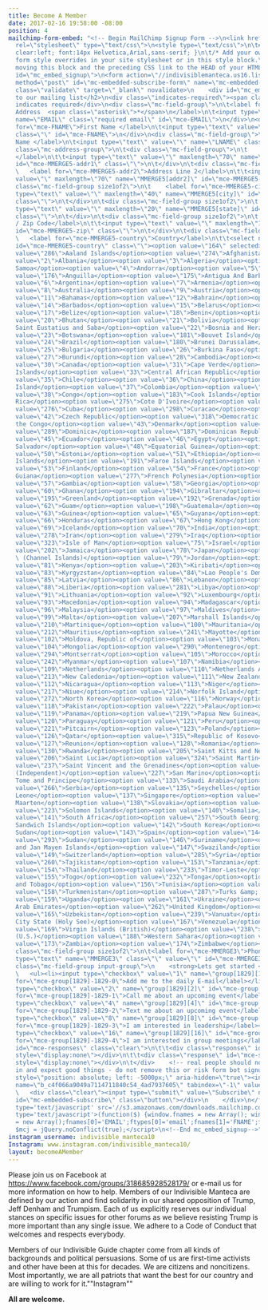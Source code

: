 ```yaml
---
title: Become A Member
date: 2017-02-16 19:58:00 -08:00
position: 4
mailchimp-form-embed: "<!-- Begin MailChimp Signup Form -->\n<link href=\"//cdn-images.mailchimp.com/embedcode/classic-10_7.css\"
  rel=\"stylesheet\" type=\"text/css\">\n<style type=\"text/css\">\n\t#mc_embed_signup{background:#fff;
  clear:left; font:14px Helvetica,Arial,sans-serif; }\n\t/* Add your own MailChimp
  form style overrides in your site stylesheet or in this style block.\n\t   We recommend
  moving this block and the preceding CSS link to the HEAD of your HTML file. */\n</style>\n<div
  id=\"mc_embed_signup\">\n<form action=\"//indivisiblemanteca.us16.list-manage.com/subscribe/post?u=c4f066a9049a7114711840c54&amp;id=4ad7937605\"
  method=\"post\" id=\"mc-embedded-subscribe-form\" name=\"mc-embedded-subscribe-form\"
  class=\"validate\" target=\"_blank\" novalidate>\n    <div id=\"mc_embed_signup_scroll\">\n\t<h2>Subscribe
  to our mailing list</h2>\n<div class=\"indicates-required\"><span class=\"asterisk\">*</span>
  indicates required</div>\n<div class=\"mc-field-group\">\n\t<label for=\"mce-EMAIL\">Email
  Address  <span class=\"asterisk\">*</span>\n</label>\n\t<input type=\"email\" value=\"\"
  name=\"EMAIL\" class=\"required email\" id=\"mce-EMAIL\">\n</div>\n<div class=\"mc-field-group\">\n\t<label
  for=\"mce-FNAME\">First Name </label>\n\t<input type=\"text\" value=\"\" name=\"FNAME\"
  class=\"\" id=\"mce-FNAME\">\n</div>\n<div class=\"mc-field-group\">\n\t<label for=\"mce-LNAME\">Last
  Name </label>\n\t<input type=\"text\" value=\"\" name=\"LNAME\" class=\"\" id=\"mce-LNAME\">\n</div>\n<div
  class=\"mc-address-group\">\n\t<div class=\"mc-field-group\">\n\t    <label for=\"mce-MMERGE5-addr1\">Address
  </label>\n\t\t<input type=\"text\" value=\"\" maxlength=\"70\" name=\"MMERGE5[addr1]\"
  id=\"mce-MMERGE5-addr1\" class=\"\">\n\t</div>\n\t<div class=\"mc-field-group\">\n\t
  \   <label for=\"mce-MMERGE5-addr2\">Address Line 2</label>\n\t\t<input type=\"text\"
  value=\"\" maxlength=\"70\" name=\"MMERGE5[addr2]\" id=\"mce-MMERGE5-addr2\">\t\t\n\t</div>\n\t<div
  class=\"mc-field-group size1of2\">\n\t    <label for=\"mce-MMERGE5-city\">City</label>\n\t\t<input
  type=\"text\" value=\"\" maxlength=\"40\" name=\"MMERGE5[city]\" id=\"mce-MMERGE5-city\"
  class=\"\">\n\t</div>\n\t<div class=\"mc-field-group size1of2\">\n\t    <label for=\"mce-MMERGE5-state\">State/Province/Region</label>\n\t<input
  type=\"text\" value=\"\" maxlength=\"20\" name=\"MMERGE5[state]\" id=\"mce-MMERGE5-state\"
  class=\"\">\n\t</div>\n\t<div class=\"mc-field-group size1of2\">\n\t    <label for=\"mce-MMERGE5-zip\">Postal
  / Zip Code</label>\n\t\t<input type=\"text\" value=\"\" maxlength=\"10\" name=\"MMERGE5[zip]\"
  id=\"mce-MMERGE5-zip\" class=\"\">\n\t</div>\n\t<div class=\"mc-field-group size1of2\">\n\t
  \   <label for=\"mce-MMERGE5-country\">Country</label>\n\t\t<select name=\"MMERGE5[country]\"
  id=\"mce-MMERGE5-country\" class=\"\"><option value=\"164\" selected>USA</option><option
  value=\"286\">Aaland Islands</option><option value=\"274\">Afghanistan</option><option
  value=\"2\">Albania</option><option value=\"3\">Algeria</option><option value=\"178\">American
  Samoa</option><option value=\"4\">Andorra</option><option value=\"5\">Angola</option><option
  value=\"176\">Anguilla</option><option value=\"175\">Antigua And Barbuda</option><option
  value=\"6\">Argentina</option><option value=\"7\">Armenia</option><option value=\"179\">Aruba</option><option
  value=\"8\">Australia</option><option value=\"9\">Austria</option><option value=\"10\">Azerbaijan</option><option
  value=\"11\">Bahamas</option><option value=\"12\">Bahrain</option><option value=\"13\">Bangladesh</option><option
  value=\"14\">Barbados</option><option value=\"15\">Belarus</option><option value=\"16\">Belgium</option><option
  value=\"17\">Belize</option><option value=\"18\">Benin</option><option value=\"19\">Bermuda</option><option
  value=\"20\">Bhutan</option><option value=\"21\">Bolivia</option><option value=\"325\">Bonaire,
  Saint Eustatius and Saba</option><option value=\"22\">Bosnia and Herzegovina</option><option
  value=\"23\">Botswana</option><option value=\"181\">Bouvet Island</option><option
  value=\"24\">Brazil</option><option value=\"180\">Brunei Darussalam</option><option
  value=\"25\">Bulgaria</option><option value=\"26\">Burkina Faso</option><option
  value=\"27\">Burundi</option><option value=\"28\">Cambodia</option><option value=\"29\">Cameroon</option><option
  value=\"30\">Canada</option><option value=\"31\">Cape Verde</option><option value=\"32\">Cayman
  Islands</option><option value=\"33\">Central African Republic</option><option value=\"34\">Chad</option><option
  value=\"35\">Chile</option><option value=\"36\">China</option><option value=\"185\">Christmas
  Island</option><option value=\"37\">Colombia</option><option value=\"204\">Comoros</option><option
  value=\"38\">Congo</option><option value=\"183\">Cook Islands</option><option value=\"268\">Costa
  Rica</option><option value=\"275\">Cote D'Ivoire</option><option value=\"40\">Croatia</option><option
  value=\"276\">Cuba</option><option value=\"298\">Curacao</option><option value=\"41\">Cyprus</option><option
  value=\"42\">Czech Republic</option><option value=\"318\">Democratic Republic of
  the Congo</option><option value=\"43\">Denmark</option><option value=\"44\">Djibouti</option><option
  value=\"289\">Dominica</option><option value=\"187\">Dominican Republic</option><option
  value=\"45\">Ecuador</option><option value=\"46\">Egypt</option><option value=\"47\">El
  Salvador</option><option value=\"48\">Equatorial Guinea</option><option value=\"49\">Eritrea</option><option
  value=\"50\">Estonia</option><option value=\"51\">Ethiopia</option><option value=\"189\">Falkland
  Islands</option><option value=\"191\">Faroe Islands</option><option value=\"52\">Fiji</option><option
  value=\"53\">Finland</option><option value=\"54\">France</option><option value=\"193\">French
  Guiana</option><option value=\"277\">French Polynesia</option><option value=\"56\">Gabon</option><option
  value=\"57\">Gambia</option><option value=\"58\">Georgia</option><option value=\"59\">Germany</option><option
  value=\"60\">Ghana</option><option value=\"194\">Gibraltar</option><option value=\"61\">Greece</option><option
  value=\"195\">Greenland</option><option value=\"192\">Grenada</option><option value=\"196\">Guadeloupe</option><option
  value=\"62\">Guam</option><option value=\"198\">Guatemala</option><option value=\"270\">Guernsey</option><option
  value=\"63\">Guinea</option><option value=\"65\">Guyana</option><option value=\"200\">Haiti</option><option
  value=\"66\">Honduras</option><option value=\"67\">Hong Kong</option><option value=\"68\">Hungary</option><option
  value=\"69\">Iceland</option><option value=\"70\">India</option><option value=\"71\">Indonesia</option><option
  value=\"278\">Iran</option><option value=\"279\">Iraq</option><option value=\"74\">Ireland</option><option
  value=\"323\">Isle of Man</option><option value=\"75\">Israel</option><option value=\"76\">Italy</option><option
  value=\"202\">Jamaica</option><option value=\"78\">Japan</option><option value=\"288\">Jersey
  \ (Channel Islands)</option><option value=\"79\">Jordan</option><option value=\"80\">Kazakhstan</option><option
  value=\"81\">Kenya</option><option value=\"203\">Kiribati</option><option value=\"82\">Kuwait</option><option
  value=\"83\">Kyrgyzstan</option><option value=\"84\">Lao People's Democratic Republic</option><option
  value=\"85\">Latvia</option><option value=\"86\">Lebanon</option><option value=\"87\">Lesotho</option><option
  value=\"88\">Liberia</option><option value=\"281\">Libya</option><option value=\"90\">Liechtenstein</option><option
  value=\"91\">Lithuania</option><option value=\"92\">Luxembourg</option><option value=\"208\">Macau</option><option
  value=\"93\">Macedonia</option><option value=\"94\">Madagascar</option><option value=\"95\">Malawi</option><option
  value=\"96\">Malaysia</option><option value=\"97\">Maldives</option><option value=\"98\">Mali</option><option
  value=\"99\">Malta</option><option value=\"207\">Marshall Islands</option><option
  value=\"210\">Martinique</option><option value=\"100\">Mauritania</option><option
  value=\"212\">Mauritius</option><option value=\"241\">Mayotte</option><option value=\"101\">Mexico</option><option
  value=\"102\">Moldova, Republic of</option><option value=\"103\">Monaco</option><option
  value=\"104\">Mongolia</option><option value=\"290\">Montenegro</option><option
  value=\"294\">Montserrat</option><option value=\"105\">Morocco</option><option value=\"106\">Mozambique</option><option
  value=\"242\">Myanmar</option><option value=\"107\">Namibia</option><option value=\"108\">Nepal</option><option
  value=\"109\">Netherlands</option><option value=\"110\">Netherlands Antilles</option><option
  value=\"213\">New Caledonia</option><option value=\"111\">New Zealand</option><option
  value=\"112\">Nicaragua</option><option value=\"113\">Niger</option><option value=\"114\">Nigeria</option><option
  value=\"217\">Niue</option><option value=\"214\">Norfolk Island</option><option
  value=\"272\">North Korea</option><option value=\"116\">Norway</option><option value=\"117\">Oman</option><option
  value=\"118\">Pakistan</option><option value=\"222\">Palau</option><option value=\"282\">Palestine</option><option
  value=\"119\">Panama</option><option value=\"219\">Papua New Guinea</option><option
  value=\"120\">Paraguay</option><option value=\"121\">Peru</option><option value=\"122\">Philippines</option><option
  value=\"221\">Pitcairn</option><option value=\"123\">Poland</option><option value=\"124\">Portugal</option><option
  value=\"126\">Qatar</option><option value=\"315\">Republic of Kosovo</option><option
  value=\"127\">Reunion</option><option value=\"128\">Romania</option><option value=\"129\">Russia</option><option
  value=\"130\">Rwanda</option><option value=\"205\">Saint Kitts and Nevis</option><option
  value=\"206\">Saint Lucia</option><option value=\"324\">Saint Martin</option><option
  value=\"237\">Saint Vincent and the Grenadines</option><option value=\"132\">Samoa
  (Independent)</option><option value=\"227\">San Marino</option><option value=\"255\">Sao
  Tome and Principe</option><option value=\"133\">Saudi Arabia</option><option value=\"134\">Senegal</option><option
  value=\"266\">Serbia</option><option value=\"135\">Seychelles</option><option value=\"136\">Sierra
  Leone</option><option value=\"137\">Singapore</option><option value=\"302\">Sint
  Maarten</option><option value=\"138\">Slovakia</option><option value=\"139\">Slovenia</option><option
  value=\"223\">Solomon Islands</option><option value=\"140\">Somalia</option><option
  value=\"141\">South Africa</option><option value=\"257\">South Georgia and the South
  Sandwich Islands</option><option value=\"142\">South Korea</option><option value=\"311\">South
  Sudan</option><option value=\"143\">Spain</option><option value=\"144\">Sri Lanka</option><option
  value=\"293\">Sudan</option><option value=\"146\">Suriname</option><option value=\"225\">Svalbard
  and Jan Mayen Islands</option><option value=\"147\">Swaziland</option><option value=\"148\">Sweden</option><option
  value=\"149\">Switzerland</option><option value=\"285\">Syria</option><option value=\"152\">Taiwan</option><option
  value=\"260\">Tajikistan</option><option value=\"153\">Tanzania</option><option
  value=\"154\">Thailand</option><option value=\"233\">Timor-Leste</option><option
  value=\"155\">Togo</option><option value=\"232\">Tonga</option><option value=\"234\">Trinidad
  and Tobago</option><option value=\"156\">Tunisia</option><option value=\"157\">Turkey</option><option
  value=\"158\">Turkmenistan</option><option value=\"287\">Turks &amp; Caicos Islands</option><option
  value=\"159\">Uganda</option><option value=\"161\">Ukraine</option><option value=\"162\">United
  Arab Emirates</option><option value=\"262\">United Kingdom</option><option value=\"163\">Uruguay</option><option
  value=\"165\">Uzbekistan</option><option value=\"239\">Vanuatu</option><option value=\"166\">Vatican
  City State (Holy See)</option><option value=\"167\">Venezuela</option><option value=\"168\">Vietnam</option><option
  value=\"169\">Virgin Islands (British)</option><option value=\"238\">Virgin Islands
  (U.S.)</option><option value=\"188\">Western Sahara</option><option value=\"170\">Yemen</option><option
  value=\"173\">Zambia</option><option value=\"174\">Zimbabwe</option></select>\n\t</div>\n</div>\n<div
  class=\"mc-field-group size1of2\">\n\t<label for=\"mce-MMERGE3\">Phone Number </label>\n\t<input
  type=\"text\" name=\"MMERGE3\" class=\"\" value=\"\" id=\"mce-MMERGE3\">\n</div>\n<div
  class=\"mc-field-group input-group\">\n    <strong>Lets get started </strong>\n
  \   <ul><li><input type=\"checkbox\" value=\"1\" name=\"group[1829][1]\" id=\"mce-group[1829]-1829-0\"><label
  for=\"mce-group[1829]-1829-0\">Add me to the daily E-mail</label></li>\n<li><input
  type=\"checkbox\" value=\"2\" name=\"group[1829][2]\" id=\"mce-group[1829]-1829-1\"><label
  for=\"mce-group[1829]-1829-1\">Call me about an upcoming event</label></li>\n<li><input
  type=\"checkbox\" value=\"4\" name=\"group[1829][4]\" id=\"mce-group[1829]-1829-2\"><label
  for=\"mce-group[1829]-1829-2\">Text me about an upcoming event</label></li>\n<li><input
  type=\"checkbox\" value=\"8\" name=\"group[1829][8]\" id=\"mce-group[1829]-1829-3\"><label
  for=\"mce-group[1829]-1829-3\">I am interested in leadership</label></li>\n<li><input
  type=\"checkbox\" value=\"16\" name=\"group[1829][16]\" id=\"mce-group[1829]-1829-4\"><label
  for=\"mce-group[1829]-1829-4\">I am interested in group meetings</label></li>\n</ul>\n</div>\n\t<div
  id=\"mce-responses\" class=\"clear\">\n\t\t<div class=\"response\" id=\"mce-error-response\"
  style=\"display:none\"></div>\n\t\t<div class=\"response\" id=\"mce-success-response\"
  style=\"display:none\"></div>\n\t</div>    <!-- real people should not fill this
  in and expect good things - do not remove this or risk form bot signups-->\n    <div
  style=\"position: absolute; left: -5000px;\" aria-hidden=\"true\"><input type=\"text\"
  name=\"b_c4f066a9049a7114711840c54_4ad7937605\" tabindex=\"-1\" value=\"\"></div>\n
  \   <div class=\"clear\"><input type=\"submit\" value=\"Subscribe\" name=\"subscribe\"
  id=\"mc-embedded-subscribe\" class=\"button\"></div>\n    </div>\n</form>\n</div>\n<script
  type='text/javascript' src='//s3.amazonaws.com/downloads.mailchimp.com/js/mc-validate.js'></script><script
  type='text/javascript'>(function($) {window.fnames = new Array(); window.ftypes
  = new Array();fnames[0]='EMAIL';ftypes[0]='email';fnames[1]='FNAME';ftypes[1]='text';fnames[2]='LNAME';ftypes[2]='text';fnames[5]='MMERGE5';ftypes[5]='address';fnames[3]='MMERGE3';ftypes[3]='phone';}(jQuery));var
  $mcj = jQuery.noConflict(true);</script>\n<!--End mc_embed_signup-->"
instagram_username: indivisible_manteca10
Instagram: www.instagram.com/indivisible_manteca10/
layout: becomeAMember
---
```


Please join us on Facebook at https://www.facebook.com/groups/318685928528179/ or e-mail us for more information on how to help.
Members of our Indivisible Manteca are defined by our action and find solidarity in our shared opposition of Trump, Jeff Denham and Trumpism. Each of us explicitly reserves our individual stances on specific issues for other forums as we believe resisting Trump is more important than any single issue. We adhere to a Code of Conduct that welcomes and respects everybody.

Members of our Indivisible Guide chapter come from all kinds of backgrounds and political persuasions. Some of us are first-time activists and other have been at this for decades. We are citizens and noncitizens. Most importantly, we are all patriots that want the best for our country and are willing to work for it.""Instagram""

**All are welcome.**
